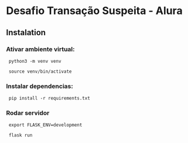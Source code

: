 # Desafio Transação Suspeita - Alura

## Instalation

### Ativar ambiente virtual:
` python3 -m venv venv`

` source venv/bin/activate`

### Instalar dependencias:
` pip install -r requirements.txt`


### Rodar servidor
` export FLASK_ENV=development`

` flask run`


